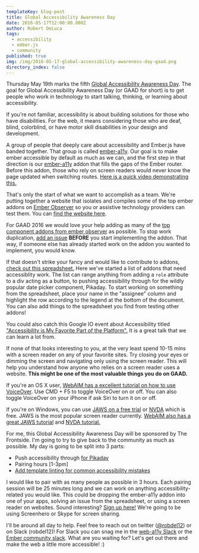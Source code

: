 ```yaml
---
templateKey: blog-post
title: Global Accessibility Awareness Day
date: 2016-05-17T12:00:00.000Z
author: Robert DeLuca
tags: 
  - accessibility
  - ember.js
  - community
published: true
img: /img/2016-05-17-global-accessibility-awareness-day-gaad.png
directory_index: false
---
```


Thursday May 19th marks the fifth
[Global Accessibility Awareness Day](http://www.globalaccessibilityawarenessday.org/). The
goal for Global Accessibility Awareness Day (or GAAD for short) is to
get people who work in technology to start talking, thinking, or
learning about accessibility.

If you're not familiar, accessibility is about building solutions for
those who have disabilities. For the web, it means considering those
who are deaf, blind, colorblind, or have motor skill disabilities in
your design and development.

A group of people that deeply care about accessibility and
Ember.js have banded together. That group is called
[ember-a11y](https://github.com/ember-a11y). Our goal is to make ember
accessible by default as much as we can, and the first step in that
direction is our
[ember-a11y](https://github.com/ember-a11y/ember-a11y) addon that
fills the gaps of the Ember router. Before this addon, those who rely
on screen readers would never know the page updated when switching
routes. [Here is a quick video demonstrating this.](https://www.youtube.com/watch?v=1BGmTj4j3ms)

That's only the start of what we want to accomplish as a
team. We're putting together a website that isolates and compiles some
of the top ember addons on [Ember Observer](http://ember-observer.com)
so you or assistive technology providers can test them. You can
[find the website here](https://ember-a11y.github.io/a11y-demo-app/).

For GAAD 2016 we would love your help adding as many of the
[top component addons from ember observer](https://emberobserver.com/categories/components)
as possible. To stop work duplication,
[add an issue](https://github.com/ember-a11y/a11y-demo-app/issues/new)
**BEFORE** you start implementing the addon. That way, if someone else has
already started work on the addon you wanted to implement, you would know.

If that doesn't strike your fancy and would like to contribute to
addons,
[check out this spreadsheet.](https://docs.google.com/spreadsheets/d/1q4DkaNwH8mh7xZJa1TmrHNcFuFuWdQ80iG88c7N4QII/edit#gid=0)
Here we've started a list of addons that need accessiblity work. The
list can range anything from adding a `role` attribute to a
div acting as a button, to pushing accessibility through for the
wildly popular date picker component, Pikaday. To start working on
something from the spreadsheet, place your name in the "assignee"
column and highlight the row according to the legend at the bottom of
the document. You can also add things to the spreadsheet you find from
testing other addons!

You could also catch this Google IO event about Accessibility titled
["Accessibility is My Favorite Part of the Platform".](https://events.google.com/io2016/schedule?sid=38631cfd-0bef-e511-a517-00155d5066d7#day2/38631cfd-0bef-e511-aI517-00155d5066d7)
It is a great talk that we can learn a lot from.

If none of that looks interesting to you, at the very least spend 10-15
mins with a screen reader on any of your favorite sites. Try closing
your eyes or dimming the screen and navigating only using the screen
reader. This will help you understand how anyone who relies on a
screen reader uses a website. **This might be one of the most valuable
things you do on GAAD.**

If you're an OS X user,
[WebAIM has a excellent tutorial on how to use VoiceOver](http://webaim.org/articles/voiceover/). Use
CMD + F5 to toggle VoiceOver on or off. You can also toggle VoiceOver
on your iPhone if ask Siri to turn it on or off.

If you're on Windows, you can use
[JAWS on a free trial](http://www.freedomscientific.com/downloads/jaws)
or [NVDA](http://www.nvaccess.org/download/) which is free. JAWS is
the most popular screen reader
currently. [WebAIM also has a great JAWS tutorial](http://webaim.org/articles/jaws/)
and [NVDA tutorial.](http://webaim.org/articles/nvda/)

For me, this Global Accessibility Awareness Day will be sponsored by
The Frontside. I'm going to try to give back to the community as much
as possible. My day is going to be split into 3 parts:

- Push accessibility through [for Pikaday](https://github.com/dbushell/Pikaday/pull/458)
- Pairing hours [1-3pm]
- [Add template linting for common accessibility mistakes](https://github.com/rwjblue/ember-template-lint/issues/41)

I would like to pair with as many people as possible in 3 hours. Each
pairing session will be 25 minutes long and we can work on anything
accessibility-related you would like. This could be dropping the
ember-a11y addon into one of your apps, solving an issue from the
spreadsheet, or using a screen reader on websites. Sound interesting?
[Sign up here!](http://pair.ember-a11y.com) We're going to be using Screenhero or Skype for
screen sharing.

I'll be around all day to help. Feel free to reach out on twitter
([@robdel12](http://twitter.com/robdel12)) or on Slack (robdel12)! For Slack you
can snag me in the [web-a11y Slack](https://web-a11y.herokuapp.com/)
or the
[Ember community slack](https://ember-community-slackin.herokuapp.com/). What
are you waiting for? Let's get out there and make the web a little more
accessible! :)
